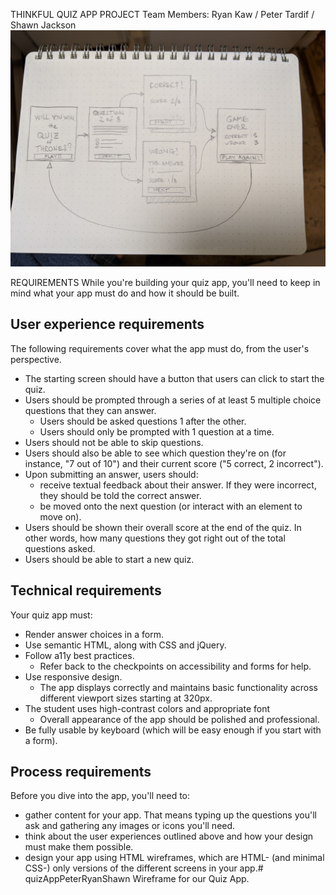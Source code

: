 
THINKFUL QUIZ APP PROJECT
Team Members: Ryan Kaw / Peter Tardif / Shawn Jackson
![alt text](https://raw.githubusercontent.com/thinkful-nights-weekends-codename-camel/quizAppPeterRyanShawn/master/assets/thinkful-quiz-app-napkin-design.jpg)


REQUIREMENTS
While you're building your quiz app, you'll need to keep in mind what your app must do and how it should be built.

User experience requirements
----------------
The following requirements cover what the app must do, from the user's perspective.

* The starting screen should have a button that users can click to start the quiz.
* Users should be prompted through a series of at least 5 multiple choice questions that they can answer.
  * Users should be asked questions 1 after the other.
  * Users should only be prompted with 1 question at a time.
* Users should not be able to skip questions.
* Users should also be able to see which question they're on (for instance, "7 out of 10") and their current score ("5 correct, 2 incorrect").
* Upon submitting an answer, users should:
  * receive textual feedback about their answer. If they were incorrect, they should be told the correct answer.
  * be moved onto the next question (or interact with an element to move on).
* Users should be shown their overall score at the end of the quiz. In other words, how many questions they got right out of the total questions asked.
* Users should be able to start a new quiz.


Technical requirements
----------------
Your quiz app must:

* Render answer choices in a form.
* Use semantic HTML, along with CSS and jQuery.
* Follow a11y best practices.
  * Refer back to the checkpoints on accessibility and forms for help.
* Use responsive design.
  * The app displays correctly and maintains basic functionality across different viewport sizes starting at 320px.
* The student uses high-contrast colors and appropriate font
  * Overall appearance of the app should be polished and professional. 
* Be fully usable by keyboard (which will be easy enough if you start with a form).


Process requirements
----------------
Before you dive into the app, you'll need to:

* gather content for your app. That means typing up the questions you'll ask and gathering any images or icons you'll need.
* think about the user experiences outlined above and how your design must make them possible.
* design your app using HTML wireframes, which are HTML- (and minimal CSS-) only versions of the different screens in your app.# quizAppPeterRyanShawn
Wireframe for our Quiz App.
